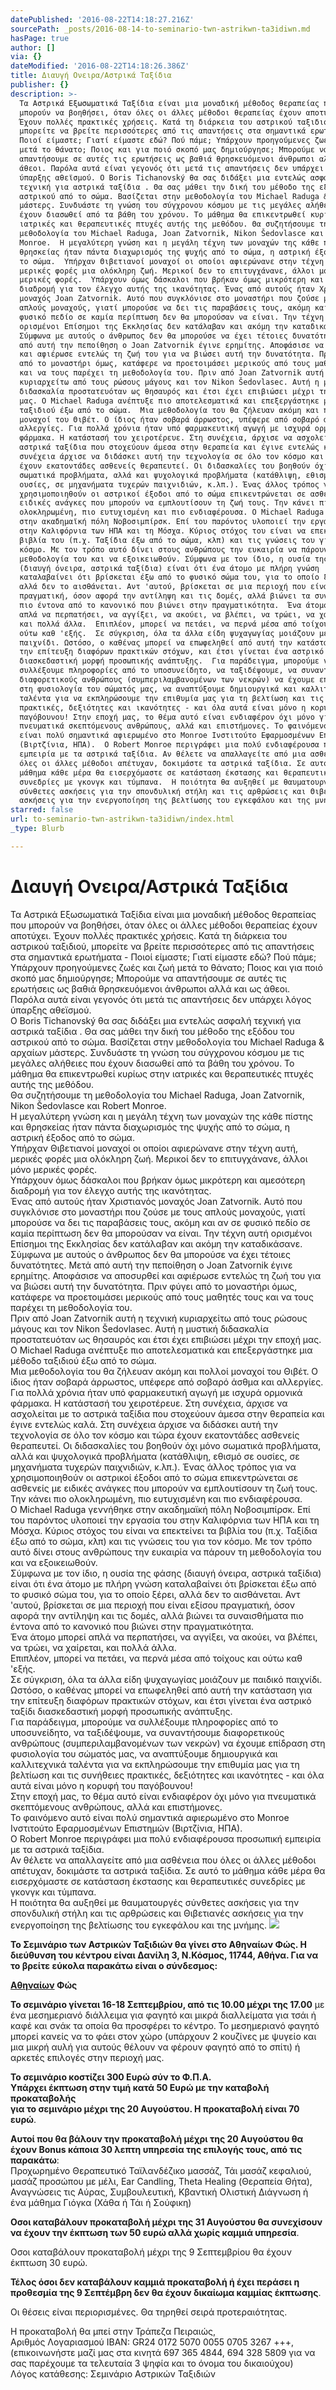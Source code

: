 ```yaml
---
datePublished: '2016-08-22T14:18:27.216Z'
sourcePath: _posts/2016-08-14-to-seminario-twn-astrikwn-ta3idiwn.md
hasPage: true
author: []
via: {}
dateModified: '2016-08-22T14:18:26.386Z'
title: Διαυγή Ονειρα/Αστρικά Ταξίδια
publisher: {}
description: >-
  Τα Αστρικά Εξωσωματικά Ταξίδια είναι μια μοναδική μέθοδος θεραπείας που
  μπορούν να βοηθήσει, όταν όλες οι άλλες μέθοδοι θεραπείας έχουν αποτύχει.
  Έχουν πολλές πρακτικές χρήσεις. Κατά τη διάρκεια του αστρικού ταξιδιού,
  μπορείτε να βρείτε περισσότερες από τις απαντήσεις στα σημαντικά ερωτήματα -
  Ποιοί είμαστε; Γιατί είμαστε εδώ? Πού πάμε; Υπάρχουν προηγούμενες ζωές και ζωή
  μετά το θάνατο; Ποιος και για ποιό σκοπό μας δημιούργησε; Μπορούμε να
  απαντήσουμε σε αυτές τις ερωτήσεις ως βαθιά θρησκευόμενοι άνθρωποι αλλά και ως
  άθεοι. Παρόλα αυτά είναι γεγονός ότι μετά τις απαντήσεις δεν υπάρχει λόγος
  ύπαρξης αθεϊσμού. Ο Boris Tichanovský θα σας διδάξει μια εντελώς ασφαλή
  τεχνική για αστρικά ταξίδια . Θα σας μάθει την δική του μέθοδο της εξόδου του
  αστρικού από το σώμα. Βασίζεται στην μεθοδολογία του Michael Raduga & αρχαίων
  μάστερς. Συνδυάστε τη γνώση του σύγχρονου κόσμου με τις μεγάλες αλήθειες που
  έχουν διασωθεί από τα βάθη του χρόνου. Το μάθημα θα επικεντρωθεί κυρίως στην
  ιατρικές και θεραπευτικές πτυχές αυτής της μεθόδου. Θα συζητήσουμε τη
  μεθοδολογία του Michael Raduga, Joan Zatvornik, Nikon Šedovlasce και Robert
  Monroe.  Η μεγαλύτερη γνώση και η μεγάλη τέχνη των μοναχών της κάθε πίστης και
  θρησκείας ήταν πάντα διαχωρισμός της ψυχής από το σώμα, η αστρική έξοδος από
  το σώμα.  Υπήρχαν Θιβετιανοί μοναχοί οι οποίοι αφιερώνανε στην τέχνη αυτή,
  μερικές φορές μια ολόκληρη ζωή. Μερικοί δεν το επιτυγχάνανε, άλλοι μόνο
  μερικές φορές.  Υπάρχουν όμως δάσκαλοι που βρήκαν όμως μικρότερη και αμεσότερη
  διαδρομή για τον έλεγχο αυτής της ικανότητας. Ένας από αυτούς ήταν Χριστιανός
  μοναχός Joan Zatvornik. Αυτό που συγκλόνισε στο μοναστήρι που ζούσε με τους
  απλούς μοναχούς, γιατί μπορούσε να δει τις παραβάσεις τους, ακόμη και αν σε
  φυσικό πεδίο σε καμία περίπτωση δεν θα μπορούσαν να είναι. Την τέχνη αυτή
  ορισμένοι Επίσημοι της Εκκλησίας δεν κατάλαβαν και ακόμη την καταδικάσανε.
  Σύμφωνα με αυτούς ο άνθρωπος δεν θα μπορούσε να έχει τέτοιες δυνατότητες. Μετά
  από αυτή την πεποίθηση ο Joan Zatvornik έγινε ερημίτης. Αποφάσισε να αποσυρθεί
  και αφιέρωσε εντελώς τη ζωή του για να βιώσει αυτή την δυνατότητα. Πριν φύγει
  από το μοναστήρι όμως, κατάφερε να προετοιμάσει μερικούς από τους μαθητές τους
  και να τους παρέχει τη μεθοδολογία του. Πριν από Joan Zatvornik αυτή η τεχνική
  κυριαρχείτω από τους ρώσους μάγους και τον Nikon Šedovlasec. Αυτή η μυστική
  διδασκαλία προστατευόταν ως θησαυρός και έτσι έχει επιβιώσει μέχρι την εποχή
  μας. Ο Michael Raduga ανέπτυξε πιο αποτελεσματικά και επεξεργάστηκε μια μέθοδο
  ταξιδιού έξω από το σώμα.  Μια μεθοδολογία του θα ζήλευαν ακόμη και πολλοί
  μοναχοί του Θιβέτ. Ο ίδιος ήταν σοβαρά άρρωστος, υπέφερε από σοβαρό άσθμα και
  αλλεργίες. Για πολλά χρόνια ήταν υπό φαρμακευτική αγωγή με ισχυρά ορμονικά
  φάρμακα. Η κατάστασή του χειροτέρευε. Στη συνέχεια, άρχισε να ασχολείται με το
  αστρικά ταξίδια που στοχεύουν άμεσα στην θεραπεία και έγινε εντελώς καλά. Στη
  συνέχεια άρχισε να διδάσκει αυτή την τεχνολογία σε όλο τον κόσμο και τώρα
  έχουν εκατοντάδες ασθενείς θεραπευτεί. Οι διδασκαλίες του βοηθούν όχι μόνο
  σωματικά προβλήματα, αλλά και ψυχολογικά προβλήματα (κατάθλιψη, εθισμό σε
  ουσίες, σε μηχανήματα τυχερών παιχνιδιών, κ.λπ.). Ένας άλλος τρόπος για να
  χρησιμοποιηθούν οι αστρικοί έξοδοι από το σώμα επικεντρώνεται σε ασθενείς με
  ειδικές ανάγκες που μπορούν να εμπλουτίσουν τη ζωή τους. Την κάνει πιο
  ολοκληρωμένη, πιο ευτυχισμένη και πιο ενδιαφέρουσα. Ο Michael Raduga γεννήθηκε
  στην ακαδημαϊκή πόλη Νοβοσιμπίρσκ. Επί του παρόντος υλοποιεί την εργασία του
  στην Καλιφόρνια των ΗΠΑ και τη Μόσχα. Κύριος στόχος του είναι να επεκτείνει τα
  βιβλία του (π.χ. Ταξίδια έξω από το σώμα, κλπ) και τις γνώσεις του για τον
  κόσμο. Με τον τρόπο αυτό δίνει στους ανθρώπους την ευκαιρία να πάρουν τη
  μεθοδολογία του και να εξοικειωθούν. Σύμφωνα με τον ίδιο, η ουσία της φάσης
  (διαυγή όνειρα, αστρικά ταξίδια) είναι ότι ένα άτομο με πλήρη γνώση
  καταλαβαίνει ότι βρίσκεται έξω από το φυσικό σώμα του, για το οποίο ξέρει,
  αλλά δεν το αισθάνεται. Αντ 'αυτού, βρίσκεται σε μια περιοχή που είναι εξίσου
  πραγματική, όσον αφορά την αντίληψη και τις δομές, αλλά βιώνει τα συναισθήματα
  πιο έντονα από το κανονικό που βιώνει στην πραγματικότητα.  Ένα άτομο μπορεί
  απλά να περπατήσει, να αγγίξει, να ακούει, να βλέπει, να τρώει, να χαίρεται,
  και πολλά άλλα.  Επιπλέον, μπορεί να πετάει, να περνά μέσα από τοίχους και
  ούτω καθ 'εξής.  Σε σύγκριση, όλα τα άλλα είδη ψυχαγωγίας μοιάζουν με παιδικό
  παιχνίδι. Ωστόσο, ο καθένας μπορεί να επωφεληθεί από αυτή την κατάσταση για
  την επίτευξη διαφόρων πρακτικών στόχων, και έτσι γίνεται ένα αστρικό ταξίδι
  διασκεδαστική μορφή προσωπικής ανάπτυξης.  Για παράδειγμα, μπορούμε να
  συλλέξουμε πληροφορίες από το υποσυνείδητο, να ταξιδέψουμε, να συναντήσουμε
  διαφορετικούς ανθρώπους (συμπεριλαμβανομένων των νεκρών) να έχουμε επίδραση
  στη φυσιολογία του σώματός μας, να αναπτύξουμε δημιουργικά και καλλιτεχνικά
  ταλέντα για να εκπληρώσουμε την επιθυμία μας για τη βελτίωση και τις συνήθειες
  πρακτικές, δεξιότητες και ικανότητες - και όλα αυτά είναι μόνο η κορυφή του
  παγόβουνου! Στην εποχή μας, το θέμα αυτό είναι ενδιαφέρον όχι μόνο για
  πνευματικά σκεπτόμενους ανθρώπους, αλλά και επιστήμονες. Το φαινόμενο αυτό
  είναι πολύ σημαντικά αφιερωμένο στο Monroe Ινστιτούτο Εφαρμοσμένων Επιστημών
  (Βιρτζίνια, ΗΠΑ).  Ο Robert Monroe περιγράφει μια πολύ ενδιαφέρουσα προσωπική
  εμπειρία με τα αστρικά ταξίδια. Αν θέλετε να απαλλαγείτε από μια ασθένεια που
  όλες οι άλλες μέθοδοι απέτυχαν, δοκιμάστε τα αστρικά ταξίδια. Σε αυτό το
  μάθημα κάθε μέρα θα εισερχόμαστε σε κατάσταση έκστασης και θεραπευτικές
  συνεδρίες με γκονγκ και τύμπανα.  Η ποιότητα θα αυξηθεί με θαυματουργές
  σύνθετες ασκήσεις για την σπονδυλική στήλη και τις αρθρώσεις και Θιβετιανές
  ασκήσεις για την ενεργοποίηση της βελτίωσης του εγκεφάλου και της μνήμης.
starred: false
url: to-seminario-twn-astrikwn-ta3idiwn/index.html
_type: Blurb

---
```

# Διαυγή Ονειρα/Αστρικά Ταξίδια

Τα Αστρικά Εξωσωματικά Ταξίδια είναι μια μοναδική μέθοδος θεραπείας που μπορούν να βοηθήσει, όταν όλες οι άλλες μέθοδοι θεραπείας έχουν αποτύχει. Έχουν πολλές πρακτικές χρήσεις. Κατά τη διάρκεια του αστρικού ταξιδιού, μπορείτε να βρείτε περισσότερες από τις απαντήσεις στα σημαντικά ερωτήματα - Ποιοί είμαστε; Γιατί είμαστε εδώ? Πού πάμε; Υπάρχουν προηγούμενες ζωές και ζωή μετά το θάνατο; Ποιος και για ποιό σκοπό μας δημιούργησε; Μπορούμε να απαντήσουμε σε αυτές τις ερωτήσεις ως βαθιά θρησκευόμενοι άνθρωποι αλλά και ως άθεοι. Παρόλα αυτά είναι γεγονός ότι μετά τις απαντήσεις δεν υπάρχει λόγος ύπαρξης αθεϊσμού.  
Ο Boris Tichanovský θα σας διδάξει μια εντελώς ασφαλή τεχνική για αστρικά ταξίδια . Θα σας μάθει την δική του μέθοδο της εξόδου του αστρικού από το σώμα. Βασίζεται στην μεθοδολογία του Michael Raduga & αρχαίων μάστερς. Συνδυάστε τη γνώση του σύγχρονου κόσμου με τις μεγάλες αλήθειες που έχουν διασωθεί από τα βάθη του χρόνου. Το μάθημα θα επικεντρωθεί κυρίως στην ιατρικές και θεραπευτικές πτυχές αυτής της μεθόδου.  
Θα συζητήσουμε τη μεθοδολογία του Michael Raduga, Joan Zatvornik, Nikon Šedovlasce και Robert Monroe.   
Η μεγαλύτερη γνώση και η μεγάλη τέχνη των μοναχών της κάθε πίστης και θρησκείας ήταν πάντα διαχωρισμός της ψυχής από το σώμα, η αστρική έξοδος από το σώμα.   
Υπήρχαν Θιβετιανοί μοναχοί οι οποίοι αφιερώνανε στην τέχνη αυτή, μερικές φορές μια ολόκληρη ζωή. Μερικοί δεν το επιτυγχάνανε, άλλοι μόνο μερικές φορές.   
Υπάρχουν όμως δάσκαλοι που βρήκαν όμως μικρότερη και αμεσότερη διαδρομή για τον έλεγχο αυτής της ικανότητας.  
Ένας από αυτούς ήταν Χριστιανός μοναχός Joan Zatvornik. Αυτό που συγκλόνισε στο μοναστήρι που ζούσε με τους απλούς μοναχούς, γιατί μπορούσε να δει τις παραβάσεις τους, ακόμη και αν σε φυσικό πεδίο σε καμία περίπτωση δεν θα μπορούσαν να είναι. Την τέχνη αυτή ορισμένοι Επίσημοι της Εκκλησίας δεν κατάλαβαν και ακόμη την καταδικάσανε. Σύμφωνα με αυτούς ο άνθρωπος δεν θα μπορούσε να έχει τέτοιες δυνατότητες. Μετά από αυτή την πεποίθηση ο Joan Zatvornik έγινε ερημίτης. Αποφάσισε να αποσυρθεί και αφιέρωσε εντελώς τη ζωή του για να βιώσει αυτή την δυνατότητα. Πριν φύγει από το μοναστήρι όμως, κατάφερε να προετοιμάσει μερικούς από τους μαθητές τους και να τους παρέχει τη μεθοδολογία του.  
Πριν από Joan Zatvornik αυτή η τεχνική κυριαρχείτω από τους ρώσους μάγους και τον Nikon Šedovlasec. Αυτή η μυστική διδασκαλία προστατευόταν ως θησαυρός και έτσι έχει επιβιώσει μέχρι την εποχή μας.  
Ο Michael Raduga ανέπτυξε πιο αποτελεσματικά και επεξεργάστηκε μια μέθοδο ταξιδιού έξω από το σώμα.   
Μια μεθοδολογία του θα ζήλευαν ακόμη και πολλοί μοναχοί του Θιβέτ. Ο ίδιος ήταν σοβαρά άρρωστος, υπέφερε από σοβαρό άσθμα και αλλεργίες. Για πολλά χρόνια ήταν υπό φαρμακευτική αγωγή με ισχυρά ορμονικά φάρμακα. Η κατάστασή του χειροτέρευε. Στη συνέχεια, άρχισε να ασχολείται με το αστρικά ταξίδια που στοχεύουν άμεσα στην θεραπεία και έγινε εντελώς καλά. Στη συνέχεια άρχισε να διδάσκει αυτή την τεχνολογία σε όλο τον κόσμο και τώρα έχουν εκατοντάδες ασθενείς θεραπευτεί. Οι διδασκαλίες του βοηθούν όχι μόνο σωματικά προβλήματα, αλλά και ψυχολογικά προβλήματα (κατάθλιψη, εθισμό σε ουσίες, σε μηχανήματα τυχερών παιχνιδιών, κ.λπ.). Ένας άλλος τρόπος για να χρησιμοποιηθούν οι αστρικοί έξοδοι από το σώμα επικεντρώνεται σε ασθενείς με ειδικές ανάγκες που μπορούν να εμπλουτίσουν τη ζωή τους. Την κάνει πιο ολοκληρωμένη, πιο ευτυχισμένη και πιο ενδιαφέρουσα.  
Ο Michael Raduga γεννήθηκε στην ακαδημαϊκή πόλη Νοβοσιμπίρσκ. Επί του παρόντος υλοποιεί την εργασία του στην Καλιφόρνια των ΗΠΑ και τη Μόσχα. Κύριος στόχος του είναι να επεκτείνει τα βιβλία του (π.χ. Ταξίδια έξω από το σώμα, κλπ) και τις γνώσεις του για τον κόσμο. Με τον τρόπο αυτό δίνει στους ανθρώπους την ευκαιρία να πάρουν τη μεθοδολογία του και να εξοικειωθούν.  
Σύμφωνα με τον ίδιο, η ουσία της φάσης (διαυγή όνειρα, αστρικά ταξίδια) είναι ότι ένα άτομο με πλήρη γνώση καταλαβαίνει ότι βρίσκεται έξω από το φυσικό σώμα του, για το οποίο ξέρει, αλλά δεν το αισθάνεται. Αντ 'αυτού, βρίσκεται σε μια περιοχή που είναι εξίσου πραγματική, όσον αφορά την αντίληψη και τις δομές, αλλά βιώνει τα συναισθήματα πιο έντονα από το κανονικό που βιώνει στην πραγματικότητα.   
Ένα άτομο μπορεί απλά να περπατήσει, να αγγίξει, να ακούει, να βλέπει, να τρώει, να χαίρεται, και πολλά άλλα.   
Επιπλέον, μπορεί να πετάει, να περνά μέσα από τοίχους και ούτω καθ 'εξής.   
Σε σύγκριση, όλα τα άλλα είδη ψυχαγωγίας μοιάζουν με παιδικό παιχνίδι.  
Ωστόσο, ο καθένας μπορεί να επωφεληθεί από αυτή την κατάσταση για την επίτευξη διαφόρων πρακτικών στόχων, και έτσι γίνεται ένα αστρικό ταξίδι διασκεδαστική μορφή προσωπικής ανάπτυξης.   
Για παράδειγμα, μπορούμε να συλλέξουμε πληροφορίες από το υποσυνείδητο, να ταξιδέψουμε, να συναντήσουμε διαφορετικούς ανθρώπους (συμπεριλαμβανομένων των νεκρών) να έχουμε επίδραση στη φυσιολογία του σώματός μας, να αναπτύξουμε δημιουργικά και καλλιτεχνικά ταλέντα για να εκπληρώσουμε την επιθυμία μας για τη βελτίωση και τις συνήθειες πρακτικές, δεξιότητες και ικανότητες - και όλα αυτά είναι μόνο η κορυφή του παγόβουνου!  
Στην εποχή μας, το θέμα αυτό είναι ενδιαφέρον όχι μόνο για πνευματικά σκεπτόμενους ανθρώπους, αλλά και επιστήμονες.  
Το φαινόμενο αυτό είναι πολύ σημαντικά αφιερωμένο στο Monroe Ινστιτούτο Εφαρμοσμένων Επιστημών (Βιρτζίνια, ΗΠΑ).   
Ο Robert Monroe περιγράφει μια πολύ ενδιαφέρουσα προσωπική εμπειρία με τα αστρικά ταξίδια.  
Αν θέλετε να απαλλαγείτε από μια ασθένεια που όλες οι άλλες μέθοδοι απέτυχαν, δοκιμάστε τα αστρικά ταξίδια. Σε αυτό το μάθημα κάθε μέρα θα εισερχόμαστε σε κατάσταση έκστασης και θεραπευτικές συνεδρίες με γκονγκ και τύμπανα.   
Η ποιότητα θα αυξηθεί με θαυματουργές σύνθετες ασκήσεις για την σπονδυλική στήλη και τις αρθρώσεις και Θιβετιανές ασκήσεις για την ενεργοποίηση της βελτίωσης του εγκεφάλου και της μνήμης.
![](https://the-grid-user-content.s3-us-west-2.amazonaws.com/136f7cdb-0669-461f-b44c-1c613682343f.jpg)

**Το Σεμινάριο των Αστρικών Ταξιδιών θα γίνει στο Αθηναίων Φώς. Η διεύθυνση του κέντρου είναι Δανίλη 3, Ν.Κόσμος, 11744, Αθήνα. Για να το βρείτε εύκολα παρακάτω είναι ο σύνδεσμος:**

**[Αθηναίων][0] Φώς**

**Το σεμινάριο γίνεται 16-18 Σεπτεμβρίου, από τις 10.00 μέχρι της 17.00** με ένα μεσημεριανό διάλλειμα για φαγητό και μικρά διαλλείματα για τσάι ή καφέ και σνάκ τα οποία θα προσφέρει το κέντρο. Το μεσημεριανό φαγητό μπορεί κανείς να το φάει στον χώρο (υπάρχουν 2 κουζίνες με ψυγείο και μια μικρή αυλή για αυτούς θέλουν να φέρουν φαγητό από το σπίτι) ή αρκετές επιλογές στην περιοχή μας.

**To σεμινάριο κοστίζει 300 Ευρώ σύν το Φ.Π.Α.   
Yπάρχει έκπτωση στην τιμή κατά 50 Ευρώ με την καταβολή προκαταβολής   
για το σεμινάριο μέχρι της 20 Αυγούστου. Η προκαταβολή είναι 70 ευρώ**.

**Αυτοί που θα βάλουν την προκαταβολή μέχρι της 20 Αυγούστου θα έχουν Bonus κάποια 30 λεπτη υπηρεσία της επιλογής τους, από τις παρακάτω**:   
Προχωρημένο Θεραπευτικό Ταϊλανδέζικο μασσάζ, Τάι μασάζ κεφαλιού, μασάζ προσώπου με μέλι, Ear Candling, Theta Healing (Θεραπεία Θήτα), Αναγνώσεις τις Αύρας, Συμβουλευτική, Κβαντική Ολιστική Διάγνωση ή ένα μάθημα Γιόγκα (Χάθα ή Τάι ή Σούφικη)

**Οσοι καταβάλουν προκαταβολή μέχρι της 31 Αυγούστου θα συνεχίσουν να έχουν την έκπτωση των 50 ευρώ αλλά χωρίς καμμιά υπηρεσία**.

Οσοι καταβάλουν προκαταβολή μέχρι της 9 Σεπτεμβρίου θα έχουν έκπτωση 30 ευρώ.

**Τέλος όσοι δεν καταβάλουν καμμιά προκαταβολή ή έχει περάσει η προθεσμία της 9 Σεπτέμβρη δεν θα έχουν δικαίωμα καμμίας έκπτωσης**.

Οι θέσεις είναι περιορισμένες. Θα τηρηθεί σειρά προτεραιότητας.

H προκαταβολή θα μπεί στην Τράπεζα Πειραιώς,   
Αριθμός Λογαριασμού IBAN: GR24 0172 5070 0055 0705 3267 +++,   
(επικοινωνήστε μαζί μας στα κινητά 697 365 4844, 694 328 5809 για να σας παρέχουμε τα τελευταία 3 ψηφία και το όνομα του δικαιούχου)  
Λόγος κατάθεσης: Σεμινάριο Αστρικών Ταξιδιών

[0]: https://www.google.gr/maps/place/%CE%94%CE%B1%CE%BD%CE%AF%CE%BB%CE%B7+3,+%CE%91%CE%B8%CE%AE%CE%BD%CE%B1+117+44/@37.9557558,23.7243564,17z/data=!3m1!4b1!4m5!3m4!1s0x14a1bd07c5c6dcfb:0x49a059a69b02436a!8m2!3d37.9557558!4d23.7265451 "Αθηναίων Φώς"